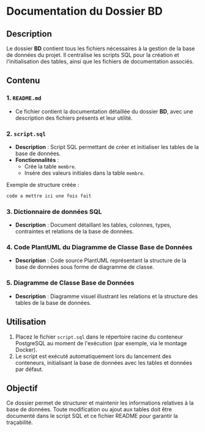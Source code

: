# Documentation du Dossier BD

## Description
Le dossier **BD** contient tous les fichiers nécessaires à la gestion de la base de données du projet. Il centralise les scripts SQL pour la création et l'initialisation des tables, ainsi que les fichiers de documentation associés.

## Contenu

### 1. `README.md`
- Ce fichier contient la documentation détaillée du dossier **BD**, avec une description des fichiers présents et leur utilité.

### 2. `script.sql`
- **Description** : Script SQL permettant de créer et initialiser les tables de la base de données.
- **Fonctionnalités** :
  - Crée la table `membre`.
  - Insère des valeurs initiales dans la table `membre`.

Exemple de structure créée :
```sql
code a mettre ici une fois fait
```

### 3. Dictionnaire de données SQL
- **Description** : Document détaillant les tables, colonnes, types, contraintes et relations de la base de données.

### 4. Code PlantUML du Diagramme de Classe Base de Données
- **Description** : Code source PlantUML représentant la structure de la base de données sous forme de diagramme de classe.

### 5. Diagramme de Classe Base de Données
- **Description** : Diagramme visuel illustrant les relations et la structure des tables de la base de données.

## Utilisation
1. Placez le fichier `script.sql` dans le répertoire racine du conteneur PostgreSQL au moment de l'exécution (par exemple, via le montage Docker).
2. Le script est exécuté automatiquement lors du lancement des conteneurs, initialisant la base de données avec les tables et données par défaut.

## Objectif
Ce dossier permet de structurer et maintenir les informations relatives à la base de données. Toute modification ou ajout aux tables doit être documenté dans le script SQL et ce fichier README pour garantir la traçabilité.
